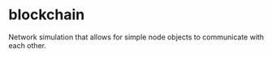 # blockchain
Network simulation that allows for simple node objects to communicate with each other.

